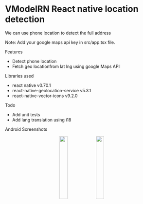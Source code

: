 # VModelRN React native location detection
We can use phone location to detect the full address

Note: Add your google maps api key in src/app.tsx file.

Features
* Detect phone location
* Fetch geo locationfrom lat lng using google Maps API 

Libraries used
* react native v0.70.1
* react-native-geolocation-service v5.3.1
* react-native-vector-icons v9.2.0

Todo
* Add unit tests
* Add lang translation using i18

Android Screenshots
<p align="center" width="100%">
    <img width="23%" src="https://github.com/manjotdhiman/VModel/blob/main/screenshot-1664727526535.png?raw=true">
    <img width="23%" src="https://github.com/manjotdhiman/VModel/blob/main/screenshot-1664727625934.png?raw=true">
  </p>

